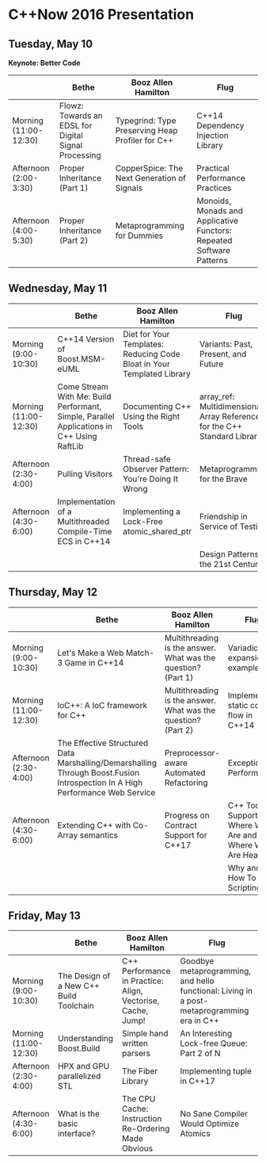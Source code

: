 # C++Now 2016 Presentation

## Tuesday, May 10

**Keynote: Better Code**

|                       | Bethe                                                | Booz Allen Hamilton                              | Flug                                                                                              |
|-----------------------|------------------------------------------------------|--------------------------------------------------|---------------------------------------------------------------------------------------------------|
| Morning (11:00-12:30) | Flowz: Towards an EDSL for Digital Signal Processing | Typegrind: Type Preserving Heap Profiler for C++ | C++14 Dependency Injection Library                                                               |
| Afternoon (2:00-3:30) | Proper Inheritance (Part 1)                          | CopperSpice: The Next Generation of Signals      | Practical Performance Practices                                                                   |
| Afternoon (4:00-5:30) | Proper Inheritance (Part 2)                          | Metaprogramming for Dummies                      | Monoids, Monads and Applicative Functors: Repeated Software Patterns                              |

## Wednesday, May 11

|                       | Bethe                                                                                             | Booz Allen Hamilton                                                    | Flug                                                                      |
|-----------------------|---------------------------------------------------------------------------------------------------|------------------------------------------------------------------------|---------------------------------------------------------------------------|
| Morning (9:00-10:30)  | C++14 Version of Boost.MSM-eUML                                                                 | Diet for Your Templates: Reducing Code Bloat in Your Templated Library | Variants: Past, Present, and Future                                       |
| Morning (11:00-12:30) | Come Stream With Me: Build Performant, Simple, Parallel Applications in C++ Using RaftLib         | Documenting C++ Using the Right Tools                                  | array_ref: Multidimensional Array References for the C++ Standard Library |
| Afternoon (2:30-4:00) | Pulling Visitors                                                                                  | Thread-safe Observer Pattern: You're Doing It Wrong                    | Metaprogramming for the Brave                                             |
| Afternoon (4:30-6:00) | Implementation of a Multithreaded Compile-Time ECS in C++14                                       | Implementing a Lock-Free atomic_shared_ptr                             | Friendship in Service of Testing                                          |
|                       |                                                                                                   |                                                                        | Design Patterns in the 21st Century                                       |

## Thursday, May 12

|                       | Bethe                                                                                                                        | Booz Allen Hamilton                                           | Flug                                                    |
|-----------------------|------------------------------------------------------------------------------------------------------------------------------|---------------------------------------------------------------|---------------------------------------------------------|
| Morning (9:00-10:30)  | Let's Make a Web Match-3 Game in C++14                                                                                       | Multithreading is the answer. What was the question? (Part 1) | Variadic expansion in examples                          |
| Morning (11:00-12:30) | IoC++: A IoC framework for C++                                                                                               | Multithreading is the answer. What was the question? (Part 2) | Implementing static control flow in C++14             |
| Afternoon (2:30-4:00) | The Effective Structured Data Marshalling/Demarshalling Through Boost.Fusion Introspection In A High Performance Web Service | Preprocessor-aware Automated Refactoring                      | Exceptional Performance                                 |
| Afternoon (4:30-6:00) | Extending C++ with Co-Array semantics                                                                                        | Progress on Contract Support for C++17                        | C++ Tool Support: Where We Are and Where We Are Heading |
|                       |                                                                                                                              |                                                               | Why and How To Add Scripting                            |

## Friday, May 13

|                       | Bethe                                   | Booz Allen Hamilton                                         | Flug                                                                                       |
|-----------------------|-----------------------------------------|-------------------------------------------------------------|--------------------------------------------------------------------------------------------|
| Morning (9:00-10:30)  | The Design of a New C++ Build Toolchain | C++ Performance in Practice: Align, Vectorise, Cache, Jump! | Goodbye metaprogramming, and hello functional: Living in a post-metaprogramming era in C++ |
| Morning (11:00-12:30) | Understanding Boost.Build               | Simple hand written parsers                                 | An Interesting Lock-free Queue: Part 2 of N                                                |
| Afternoon (2:30-4:00) | HPX and GPU parallelized STL            | The Fiber Library                                           | Implementing tuple in C++17                                                                |
| Afternoon (4:30-6:00) | What is the basic interface?            | The CPU Cache: Instruction Re-Ordering Made Obvious         | No Sane Compiler Would Optimize Atomics                                                    |
